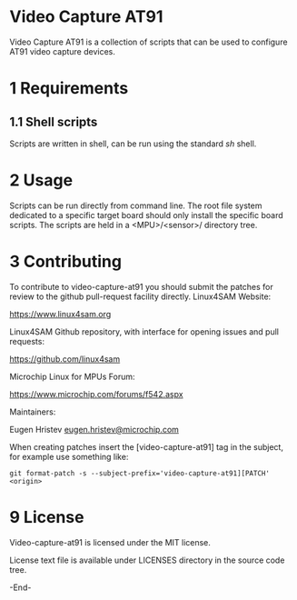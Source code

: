 # Video Capture AT91

Video Capture AT91 is a collection of scripts that can be used to configure
AT91 video capture devices.

1 Requirements
================================================================================

## 1.1 Shell scripts

Scripts are written in shell, can be run using the standard _sh_ shell.

2 Usage
================================================================================

Scripts can be run directly from command line.
The root file system dedicated to a specific target board should only
install the specific board scripts.
The scripts are held in a \<MPU\>/\<sensor\>/ directory tree.

3 Contributing
================================================================================

To contribute to video-capture-at91 you should submit the patches for review to
the github pull-request facility directly.
Linux4SAM Website:

https://www.linux4sam.org

Linux4SAM Github repository, with interface for opening issues and pull requests:

https://github.com/linux4sam

Microchip Linux for MPUs Forum:

https://www.microchip.com/forums/f542.aspx

Maintainers:

Eugen Hristev <eugen.hristev@microchip.com>

When creating patches insert the [video-capture-at91] tag in the subject,
for example use something like:

    git format-patch -s --subject-prefix='video-capture-at91][PATCH' <origin>

9 License
================================================================================

Video-capture-at91 is licensed under the MIT license.

License text file is available under LICENSES directory in the source code tree.

-End-
